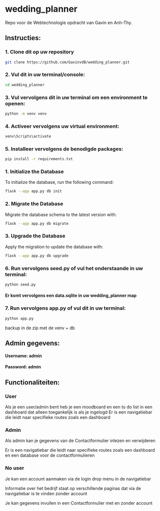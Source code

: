 # wedding_planner
Repo voor de Webtechnologie opdracht van Gavin en Anh-Thy.

## Instructies:
### 1. Clone dit op uw repository 
```bash
git clone https://github.com/GavinvdB/wedding_planner.git
```

### 2. Vul dit in uw terminal/console:
```bash
cd wedding_planner
```

### 3. Vul vervolgens dit in uw terminal om een environment te openen:
```bash
python -m venv venv
```

### 4. Activeer vervolgens uw virtual environment:
```bash
venv\Scripts\activate
```
### 5. Installeer vervolgens de benodigde packages:
```bash
pip install -r requirements.txt
```

### 1. Initialize the Database
To initialize the database, run the following command:
```bash
flask --app app.py db init
```

### 2. Migrate the Database
Migrate the database schema to the latest version with:
```bash
flask --app app.py db migrate
```

### 3. Upgrade the Database
Apply the migration to update the database with:
```bash
flask --app app.py db upgrade
```

### 6. Run vervolgens seed.py of vul het onderstaande in uw terminal:
```bash
python seed.py
```

#### Er komt vervolgens een data.sqlite in uw wedding_planner map 

### 7. Run vervolgens app.py of vul dit in uw terminal:
```bash
python app.py
```

backup in de zip met de venv + db

## Admin gegevens:
#### Username: admin
#### Password: admin

## Functionaliteiten:

### User
Als je een user/admin bent heb je een moodboard en een to do list in een dashboard dat alleen toegankelijk is als je ingelogd 
Er is een navigatiebar die leidt naar specifieke routes zoals een dashboard

### Admin
Als admin kan je gegevens van de Contactformulier inlezen en verwijderen

Er is een navigatiebar die leidt naar specifieke routes zoals een dashboard en een database voor de contactformulieren
### No user
Je kan een account aanmaken via de login drop menu in de navigatiebar

Informatie over het bedrijf staat op verschillende paginas dat via de navigatiebar is te vinden zonder account

Je kan gegevens invullen in een Contactformulier met en zonder account